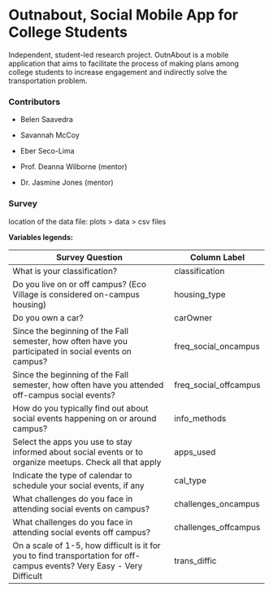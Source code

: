 # Outnabout, Social Mobile App for College Students 

Independent, student-led research project. OutnAbout is a mobile application that aims to facilitate the process of making plans among college students to increase engagement and indirectly solve the transportation problem.

### Contributors

- Belen Saavedra
- Savannah McCoy 
- Eber Seco-Lima

- Prof. Deanna Wilborne (mentor)
- Dr. Jasmine Jones (mentor)

### Survey

location of the data file: plots > data > csv files

**__Variables legends:__**

| Survey Question | Column Label |
|---|---|
| What is your classification? | classification|
| Do you live on or off campus? (Eco Village is considered on-campus housing) | housing_type| 
|Do you own a car?| carOwner|
|Since the beginning of the Fall semester, how often have you participated in social events on campus?|freq_social_oncampus|
|Since the beginning of the Fall semester, how often have you attended off-campus social events? |freq_social_offcampus|
|How do you typically find out about social events happening on or around campus?|info_methods|
|Select the apps you use to stay informed about social events or to organize meetups. Check all that apply|apps_used|
|Indicate the type of calendar to schedule your social events, if any|cal_type|
|What challenges do you face in attending social events on campus? |challenges_oncampus|
|What challenges do you face in attending social events off campus? |challenges_offcampus|
|On a scale of 1-5, how difficult is it for you to find transportation for off-campus events? Very Easy - Very Difficult|trans_diffic|
